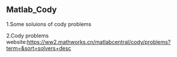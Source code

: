 ## Matlab_Cody
1.Some soluions of cody problems

2.Cody problems website:https://ww2.mathworks.cn/matlabcentral/cody/problems?term=&sort=solvers+desc
